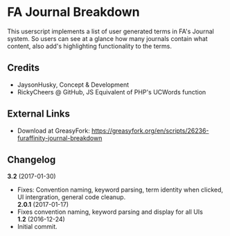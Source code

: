 FA Journal Breakdown
=========

This userscript implements a list of user generated terms in FA's Journal system. So users can see at a glance how many journals contain what content, also add's highlighting functionality to the terms.


## Credits
- JaysonHusky, Concept & Development
- RickyCheers @ GitHub, JS Equivalent of PHP's UCWords function

## External Links
- Download at GreasyFork: https://greasyfork.org/en/scripts/26236-furaffinity-journal-breakdown

## Changelog
<b>3.2</b> (2017-01-30)<br>
- Fixes: Convention naming, keyword parsing, term identity when clicked, UI intergration, general code cleanup.<br>
<b>2.0.1</b> (2017-01-17)<br>
- Fixes convention naming, keyword parsing and display for all UIs<br>
<b>1.2</b> (2016-12-24)<br>
- Initial commit.